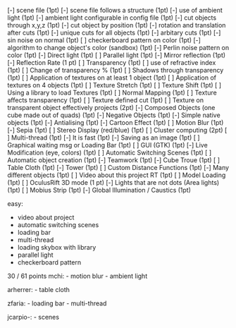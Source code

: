 [-] scene file (1pt)
[-] scene file follows a structure (1pt)
[-] use of ambient light (1pt)
[-] ambient light configurable in config file (1pt)
[-] cut objects through x,y,z (1pt)
[-] cut object by position (1pt)
[-] rotation and translation after cuts (1pt)
[-] unique cuts for all objects (1pt)
[-] arbitary cuts (1pt)
[-] sin noise on normal (1pt)
[ ] checkerboard pattern on color (1pt)
[-] algorithm to change object's color (sandbox) (1pt)
[-] Perlin noise pattern on color (1pt)
[-] Direct light (1pt)
[ ] Parallel light (1pt)
[-] Mirror reflection (1pt)
[-] Reflection Rate (1 pt)
[ ] Transparency (1pt)
[ ] use of refractive index (1pt)
[ ] Change of transparency % (1pt)
[ ] Shadows through transparency (1pt)
[ ] Application of textures on at least 1 object (1pt)
[ ] Application of textures on 4 objects (1pt)
[ ] Texture Stretch (1pt)
[ ] Texture Shift (1pt)
[ ] Using a library to load Textures (1pt)
[ ] Normal Mapping (1pt)
[ ] Texture affects transparency (1pt)
[ ] Texture defined cut (1pt)
[ ] Texture on transparent object effectively projects (2pt)
[-] Composed Objects (one cube made out of quads) (1pt)
[-] Negative Objects (1pt)
[-] Simple native objects (1pt)
[-] Antialising (1pt)
[-] Cartoon Effect (1pt)
[ ] Motion Blur (1pt)
[-] Sepia (1pt)
[ ] Stereo Display (red/blue) (1pt)
[ ] Cluster computing (2pt)
[ ] Multi-thread (1pt)
[-] It is fast (1pt)
[-] Saving as an image (1pt)
[ ] Graphical waiting msg or Loading Bar (1pt)
[ ] GUI (GTK) (1pt)
[-] Live Modification (eye, colors) (1pt)
[ ] Automatic Switching Scenes (1pt)
[ ] Automatic object creation (1pt)
[-] Teamwork (1pt)
[-] Cube Troue (1pt)
[ ] Table Cloth (1pt)
[-] Tower (1pt)
[ ] Custom Distance Functions (1pt)
[-] Many different objects (1pt)
[ ] Video about this project RT (1pt)
[ ] Model Loading (1pt)
[ ] OculusRift 3D mode (1 pt)
[-] Lights that are not dots (Area lights) (1pt)
[ ] Mobius Strip (1pt)
[-] Global Illumination / Caustics (1pt)

easy:
- video about project
- automatic switching scenes
- loading bar
- multi-thread
- loading skybox with library
- parallel light
- checkerboard pattern


30 / 61 points
mchi:
	- motion blur
	- ambient light

arherrer:
	- table cloth

zfaria:
	- loading bar
	- multi-thread

jcarpio-:
	- scenes
